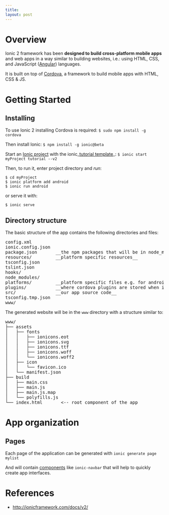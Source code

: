 ```yaml
---
title: 
layout: post
---
```


# Overview

Ionic 2 framework has been __designed to build cross-platform mobile apps__ and
web apps in a way similar to building websites, i.e.: using HTML, CSS, and
JavaScript ([Angular](https://angular.io/)) languages.

It is built on top of [Cordova](https://cordova.apache.org/), a framework 
to build mobile apps with HTML, CSS & JS. 

# Getting Started

## Installing

To use Ionic 2 installing Cordova is required: `$ sudo npm install -g cordova`

Then install Ionic: `$ npm install -g ionic@beta`

Start an [Ionic project](https://github.com/driftyco/ionic2-app-base)
with the ionic_[tutorial template](https://github.com/driftyco/ionic2-starter-tutorial)_:
`$ ionic start myProject tutorial --v2`

Then, to run it, enter project directory and _run_:

~~~
$ cd myProject
$ ionic platform add android
$ ionic run android
~~~

or serve it with:

~~~
$ ionic serve
~~~

## Directory structure

The basic structure of the app contains the following directories and files:

<pre>
config.xml
ionic.config.json
package.json       __the npm packages that will be in node_modules dir__
resources/         __platform specific resources__
tsconfig.json
tslint.json
hooks/
node_modules/
platforms/         __platform specific files e.g. for android or ios __
plugins/           __where cordova plugins are stored when installed__
src/               __our app source code__
tsconfig.tmp.json
www/
</pre>

The generated website will be in the `www` directory with a 
structure similar to:

<pre>
www/
├── assets
│   ├── fonts
│   │   ├── ionicons.eot
│   │   ├── ionicons.svg
│   │   ├── ionicons.ttf
│   │   ├── ionicons.woff
│   │   └── ionicons.woff2
│   ├── icon
│   │   └── favicon.ico
│   └── manifest.json
├── build
│   ├── main.css
│   ├── main.js
│   ├── main.js.map
│   └── polyfills.js
└── index.html       <-- root component of the app
</pre>

# App organization

## Pages

Each page of the application can be generated with `ionic generate page mylist`

And will contain [components](https://ionicframework.com/docs/v2/components/)
like `ionic-navbar` that will help to quickly create app interfaces.

# References

+ <http://ionicframework.com/docs/v2/>
